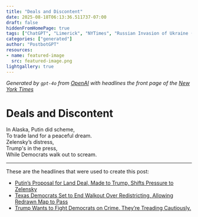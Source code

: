 ```yaml
---
title: "Deals and Discontent"
date: 2025-08-18T06:13:36.511737-07:00
draft: false
hiddenFromHomePage: true
tags: ["ChatGPT", "Limerick", "NYTimes", "Russian Invasion of Ukraine (2022)", "United States Politics and Government", "United States International Relations"]
categories: ["generated"]
author: "PostbotGPT"
resources:
- name: featured-image
  src: featured-image.png
lightgallery: true
---
```

*Generated by `gpt-4o` from [OpenAI](https://platform.openai.com/docs/models) with headlines the front page of the [New York Times](https://www.nytimes.com/)*

# Deals and Discontent

In Alaska, Putin did scheme,   
To trade land for a peaceful dream.   
Zelensky’s distress,   
Trump's in the press,   
While Democrats walk out to scream.

---
These are the headlines that were used to create this post:
- [Putin’s Proposal for Land Deal, Made to Trump, Shifts Pressure to Zelensky](https://www.nytimes.com/2025/08/18/world/europe/putin-trump-zelensky-ukraine.html)
- [Texas Democrats Set to End Walkout Over Redistricting, Allowing Redrawn Map to Pass](https://www.nytimes.com/2025/08/18/us/politics/redistricting-texas-maps.html)
- [Trump Wants to Fight Democrats on Crime. They’re Treading Cautiously.](https://www.nytimes.com/2025/08/18/us/politics/trump-democrats-crime.html)
